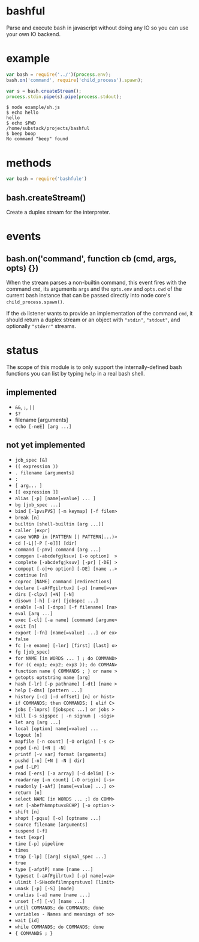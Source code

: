 # bashful

Parse and execute bash in javascript without doing any IO
so you can use your own IO backend.

# example

``` js
var bash = require('../')(process.env);
bash.on('command', require('child_process').spawn);

var s = bash.createStream();
process.stdin.pipe(s).pipe(process.stdout);
```

```
$ node example/sh.js 
$ echo hello
hello
$ echo $PWD
/home/substack/projects/bashful
$ beep boop
No command "beep" found
```

# methods

``` js
var bash = require('bashfule')
```

## bash.createStream()

Create a duplex stream for the interpreter.

# events

## bash.on('command', function cb (cmd, args, opts) {})

When the stream parses a non-builtin command, this event fires with the command
`cmd`, its arguments `args` and the `opts.env` and `opts.cwd` of the current
bash instance that can be passed directly into node core's
`child_process.spawn()`.

If the `cb` listener wants to provide an implementation of the command `cmd`, it
should return a duplex stream or an object with `"stdin"`, `"stdout"`, and
optionally `"stderr"` streams.

# status

The scope of this module is to only support the internally-defined bash
functions you can list by typing `help` in a real bash shell.

## implemented

* `&&`, `;`, `||`
* `$?`
* filename [arguments]
* `echo [-neE] [arg ...]`

## not yet implemented

* `job_spec [&]`
* `(( expression ))`
* `. filename [arguments]`
* `:`
* `[ arg... ]`
* `[[ expression ]]`
* `alias [-p] [name[=value] ... ]`
* `bg [job_spec ...]`
* `bind [-lpvsPVS] [-m keymap] [-f filen>`
* `break [n]`
* `builtin [shell-builtin [arg ...]]`
* `caller [expr]`
* `case WORD in [PATTERN [| PATTERN]...)>`
* `cd [-L|[-P [-e]]] [dir]`
* `command [-pVv] command [arg ...]`
* `compgen [-abcdefgjksuv] [-o option]  >`
* `complete [-abcdefgjksuv] [-pr] [-DE] >`
* `compopt [-o|+o option] [-DE] [name ..>`
* `continue [n]`
* `coproc [NAME] command [redirections]`
* `declare [-aAfFgilrtux] [-p] [name[=va>`
* `dirs [-clpv] [+N] [-N]`
* `disown [-h] [-ar] [jobspec ...]`
* `enable [-a] [-dnps] [-f filename] [na>`
* `eval [arg ...]`
* `exec [-cl] [-a name] [command [argume>`
* `exit [n]`
* `export [-fn] [name[=value] ...] or ex>`
* `false`
* `fc [-e ename] [-lnr] [first] [last] o>`
* `fg [job_spec]`
* `for NAME [in WORDS ... ] ; do COMMAND>`
* `for (( exp1; exp2; exp3 )); do COMMAN>`
* `function name { COMMANDS ; } or name >`
* `getopts optstring name [arg]`
* `hash [-lr] [-p pathname] [-dt] [name >`
* `help [-dms] [pattern ...]`
* `history [-c] [-d offset] [n] or hist>`
* `if COMMANDS; then COMMANDS; [ elif C>`
* `jobs [-lnprs] [jobspec ...] or jobs >`
* `kill [-s sigspec | -n signum | -sigs>`
* `let arg [arg ...]`
* `local [option] name[=value] ...`
* `logout [n]`
* `mapfile [-n count] [-O origin] [-s c>`
* `popd [-n] [+N | -N]`
* `printf [-v var] format [arguments]`
* `pushd [-n] [+N | -N | dir]`
* `pwd [-LP]`
* `read [-ers] [-a array] [-d delim] [->`
* `readarray [-n count] [-O origin] [-s>`
* `readonly [-aAf] [name[=value] ...] o>`
* `return [n]`
* `select NAME [in WORDS ... ;] do COMM>`
* `set [-abefhkmnptuvxBCHP] [-o option->`
* `shift [n]`
* `shopt [-pqsu] [-o] [optname ...]`
* `source filename [arguments]`
* `suspend [-f]`
* `test [expr]`
* `time [-p] pipeline`
* `times`
* `trap [-lp] [[arg] signal_spec ...]`
* `true`
* `type [-afptP] name [name ...]`
* `typeset [-aAfFgilrtux] [-p] name[=va>`
* `ulimit [-SHacdefilmnpqrstuvx] [limit>`
* `umask [-p] [-S] [mode]`
* `unalias [-a] name [name ...]`
* `unset [-f] [-v] [name ...]`
* `until COMMANDS; do COMMANDS; done`
* `variables - Names and meanings of so>`
* `wait [id]`
* `while COMMANDS; do COMMANDS; done`
* `{ COMMANDS ; }`
